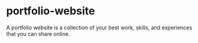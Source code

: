 # portfolio-website
A portfolio website is a collection of your best work, skills, and experiences that you can share online.
